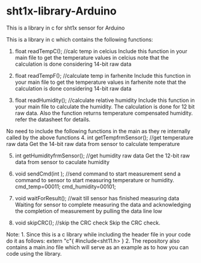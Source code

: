 # sht1x-library-Arduino
This is a library in c for sht1x sensor for Arduino

This is a library in c which contains the following functions:

1. float readTempC();	//calc temp in celcius
    Include this function in your main file to get the temperature values in celcius
    note that the calculation is done considering 14-bit raw data

2. float readTempF();	//calculate temp in farhenite
    Include this function in your main file to get the temperature values in farhenite
    note that the calculation is done considering 14-bit raw data

3. float readHumidity();	//calculate relative humidity
    Include this function in your main file to calculate the humidity.
    The calculation is done for 12 bit raw data.
    Also the function returns temperature compensated humidity.
    refer the datasheet for details.
    
No need to include the following functions in the main as they re internally called by the above functions
4. int getTempfrmSensor();	//get temperature raw data
    Get the 14-bit raw data from sensor to calculate temperature

5. int getHumidityfrmSensor();	//get humidity raw data
    Get the 12-bit raw data from sensor to caculate humidity
    
6. void sendCmd(int );	//send command to start measurement
    send a command to sensor to start measuring temperature or humidity.
    cmd_temp=00011;
    cmd_humidity=00101;
   

7. void waitForResult();	//wait till sensor has finished measuring data
    Waiting for sensor to complete measuring the data and acknowledging the completion of measurement by pulling the data line low

8. void skipCRC();		//skip the CRC check
    Skip the CRC check.


Note: 1. Since this is a c library while including the header file in your code do it as follows:
    extern "c"{
        #include<sht11.h>
        }
      2. The repository also contains a main.ino file which will serve as an example as to how you can code using the library.

